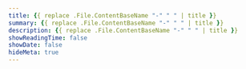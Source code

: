 ```yaml
---
title: {{ replace .File.ContentBaseName "-" " " | title }}
summary: {{ replace .File.ContentBaseName "-" " " | title }}
description: {{ replace .File.ContentBaseName "-" " " | title }}
showReadingTime: false
showDate: false
hideMeta: true
---
```

